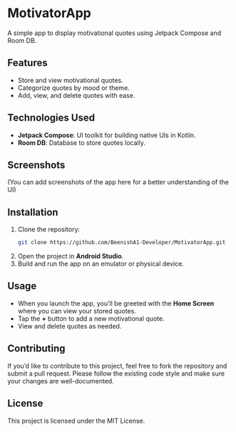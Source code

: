 # MotivatorApp

A simple app to display motivational quotes using Jetpack Compose and Room DB.

## Features
- Store and view motivational quotes.
- Categorize quotes by mood or theme.
- Add, view, and delete quotes with ease.

## Technologies Used
- **Jetpack Compose**: UI toolkit for building native UIs in Kotlin.
- **Room DB**: Database to store quotes locally.

## Screenshots
(You can add screenshots of the app here for a better understanding of the UI)

## Installation
1. Clone the repository:
    ```bash
    git clone https://github.com/BeenishA1-Developer/MotivatorApp.git
    ```
2. Open the project in **Android Studio**.
3. Build and run the app on an emulator or physical device.

## Usage
- When you launch the app, you'll be greeted with the **Home Screen** where you can view your stored quotes.
- Tap the **+** button to add a new motivational quote.
- View and delete quotes as needed.

## Contributing
If you’d like to contribute to this project, feel free to fork the repository and submit a pull request. Please follow the existing code style and make sure your changes are well-documented.

## License
This project is licensed under the MIT License.
